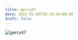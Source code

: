 ```yaml
---
title: gerry47
date: 2021-02-05T20:19:56+00:00
draft: false
---
```


![gerry47](/images/2016%20g.jpg)

